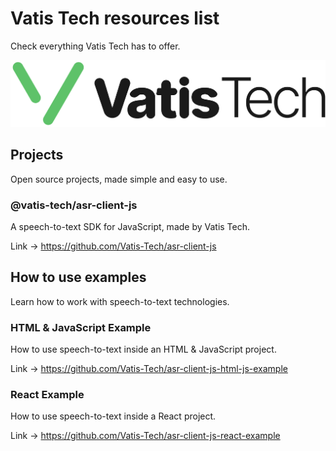 # Vatis Tech resources list

Check everything Vatis Tech has to offer.

<div align="center"><img src="https://raw.githubusercontent.com/Vatis-Tech/resources/main/img/logotype-green-black.svg" alt="Vatis Tech Resources"/></div>

## Projects

Open source projects, made simple and easy to use.

### @vatis-tech/asr-client-js

A speech-to-text SDK for JavaScript, made by Vatis Tech.

Link -> https://github.com/Vatis-Tech/asr-client-js

## How to use examples

Learn how to work with speech-to-text technologies.

### HTML & JavaScript Example

How to use speech-to-text inside an HTML & JavaScript project.

Link -> https://github.com/Vatis-Tech/asr-client-js-html-js-example

### React Example

How to use speech-to-text inside a React project.

Link -> https://github.com/Vatis-Tech/asr-client-js-react-example
